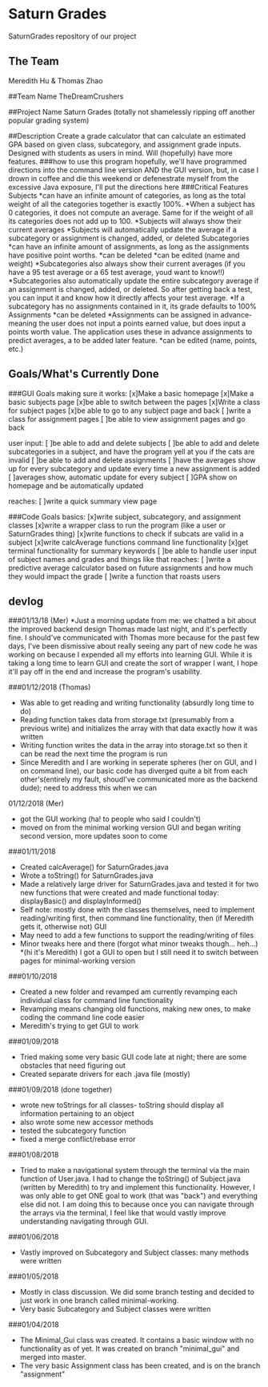 # Saturn Grades
SaturnGrades repository of our project

## The Team
Meredith Hu & Thomas Zhao

##Team Name
TheDreamCrushers

##Project Name
Saturn Grades (totally not shamelessly ripping off another popular grading system)

##Description
Create a grade calculator that can calculate an estimated GPA based on given class, subcategory, and assignment grade inputs. Designed with students as users in mind. Will (hopefully) have more features.
###how to use this program
hopefully, we'll have programmed directions into the command line version AND the GUI version, but, in case I drown in coffee and die this weekend or defenestrate myself from the excessive Java exposure, I'll put the directions here
###Critical Features
Subjects
*can have an infinite amount of categories, as long as the total weight of all the categories together is exactly 100%.
*When a subject has 0 categories, it does not compute an average. Same for if the weight of all its categories does not add up to 100.
*Subjects will always show their current averages
*Subjects will automatically update the average if a subcategory or assignment is changed, added, or deleted
Subcategories
*can have an infinite amount of assignments, as long as the assignments have positive point worths.
*can be deleted
*can be edited (name and weight)
*Subcategories also always show their current averages (if you have a 95 test average or a 65 test average, youd want to know!!)
*Subcategories also automatically update the entire subcategory average if an assignment is changed, added, or deleted. So after getting back a test, you can input it and know how it directly affects your test average.
*If a subcategory has no assignments contained in it, its grade defaults to 100%
Assignments
*can be deleted
*Assignments can be assigned in advance- meaning the user does not input a points earned value, but does input a points worth value. The application uses these in advance assignments to predict averages, a to be added later feature.
*can be edited (name, points, etc.)

## Goals/What's Currently Done
###GUI Goals
making sure it works:
 [x]Make a basic homepage
 [x]Make a basic subjects page
 [x]be able to switch between the pages
 [x]Write a class for subject pages
 [x]be able to go to any subject page and back
 [ ]write a class for assignment pages
 [ ]be able to view assignment pages and go back

user input:
 [ ]be able to add and delete subjects
 [ ]be able to add and delete subcategories in a subject, and have the program yell at you if the cats are invalid
 [ ]be able to add and delete assignments
 [ ]have the averages show up for every subcategory and update every time a new assignment is added
 [ ]averages show, automatic update for every subject
 [ ]GPA show on homepage and be automatically updated

reaches:
 [ ]write a quick summary view page

###Code Goals
basics:
 [x]write subject, subcategory, and assignment classes
 [x]write a wrapper class to run the program (like a user or SaturnGrades thing)
 [x]write functions to check if subcats are valid in a subject
 [x]write calcAverage functions
command line functionality
 [x]get terminal functionality for summary keywords
 [ ]be able to handle user input of subject names and grades and things like that
reaches:
 [ ]write a predictive average calculator based on future assignments and how much they would impact the grade
 [ ]write a function that roasts users

## devlog
###01/13/18 (Mer)
*Just a morning update from me: we chatted a bit about the improved backend design Thomas made last night, and it's perfectly fine. I should've communicated with Thomas more because for the past few days, I've been dismissive about really seeing any part of new code he was working on because I expended all my efforts into learning GUI. While it is taking a long time to learn GUI and create the sort of wrapper I want, I hope it'll pay off in the end and increase the program's usability.

###01/12/2018 (Thomas)
* Was able to get reading and writing functionality (absurdly long time to do)
* Reading function takes data from storage.txt (presumably from a previous write) and initializes the array with that data exactly how it was written
* Writing function writes the data in the array into storage.txt so then it can be read the next time the program is run
* Since Meredith and I are working in seperate spheres (her on GUI, and I on command line), our basic code has diverged quite a bit from each other's(entirely my fault, shoudl've communicated more as the backend dude); need to address this when we can

01/12/2018 (Mer)
* got the GUI working (ha! to people who said I couldn't)
* moved on from the minimal working version GUI and began writing second version, more updates soon to come

###01/11/2018
* Created calcAverage() for SaturnGrades.java
* Wrote a toString() for SaturnGrades.java
* Made a relatively large driver for SaturnGrades.java and tested it for two new functions that were created and made functional today: displayBasic() and displayInformed()
* Self note: mostly done with the classes themselves, need to implement reading/writing first, then command line functionality, then (if Meredith gets it, otherwise not) GUI
* May need to add a few functions to support the reading/writing of files
* Minor tweaks here and there (forgot what minor tweaks though... heh...)
*(hi it's Meredith) I got a GUI to open but I still need it to switch between pages for minimal-working version

###01/10/2018
* Created a new folder and revamped am currently revamping each individual class for command line functionality
* Revamping means changing old functions, making new ones, to make coding the command line code easier
* Meredith's trying to get GUI to work

###01/09/2018
* Tried making some very basic GUI code late at night; there are some obstacles that need figuring out
* Created separate drivers for each .java file (mostly)

###01/09/2018 (done together)
* wrote new toStrings for all classes- toString should display all information pertaining to an object
* also wrote some new accessor methods
* tested the subcategory function
* fixed a merge conflict/rebase error

###01/08/2018
* Tried to make a navigational system through the terminal via the main function of User.java. I had to change the toString() of Subject.java (written by Meredith) to try and implement this functionality. However, I was only able to get ONE goal to work (that was "back") and everything else did not. I am doing this to because once you can navigate through the arrays via the terminal, I feel like that would vastly improve understanding navigating through GUI.

###01/06/2018
* Vastly improved on Subcategory and Subject classes: many methods were written

###01/05/2018
* Mostly in class discussion. We did some branch testing and decided to just work in one branch called minimal-working.
* Very basic Subcategory and Subject classes were written

###01/04/2018
* The Minimal_Gui class was created. It contains a basic window with no functionality as of yet. It was created on branch "minimal_gui" and merged into master.
* The very basic Assignment class has been created, and is on the branch "assignment"




